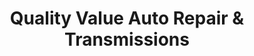 ---
title: "Quality Value Auto Repair & Transmissions"
url: /brooksville/quality-value-auto-repair-und-transmissions/
shop: Autowerkstatt
---